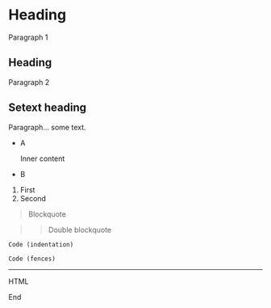 # Heading

Paragraph 1

## Heading

Paragraph 2

Setext heading
-----

Paragraph...
some text.

- A

    Inner content

- B

1. First
2. Second

> Blockquote

>> Double blockquote

    Code (indentation)

```markdown
Code (fences)
```

[link]: url "Title
multiline"

---

<p>
    HTML
</p>

End